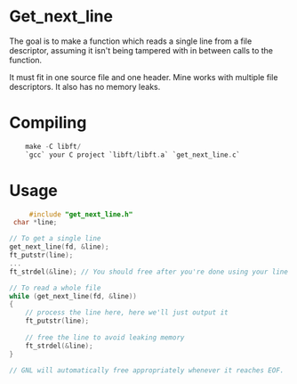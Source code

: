 # Get_next_line

The goal is to make a function which reads a single line from a file descriptor, assuming it isn't being tampered with in between calls to the function.

It must fit in one source file and one header. Mine works with multiple file descriptors. It also has no memory leaks.

# Compiling

```c
    make -C libft/
    `gcc` your C project `libft/libft.a` `get_next_line.c`
```

# Usage

```c
     #include "get_next_line.h"
 char *line;

// To get a single line
get_next_line(fd, &line);
ft_putstr(line);
...
ft_strdel(&line); // You should free after you're done using your line

// To read a whole file
while (get_next_line(fd, &line))
{
	// process the line here, here we'll just output it
	ft_putstr(line);
	
	// free the line to avoid leaking memory
	ft_strdel(&line);
}

// GNL will automatically free appropriately whenever it reaches EOF.
```
